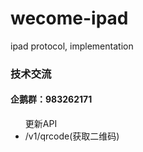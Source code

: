 # wecome-ipad
ipad protocol, implementation
<h3>技术交流</h3>
<h4>企鹅群：983262171</h4>

<ul>更新API
   <li>/v1/qrcode(获取二维码)</li>
</ul>
